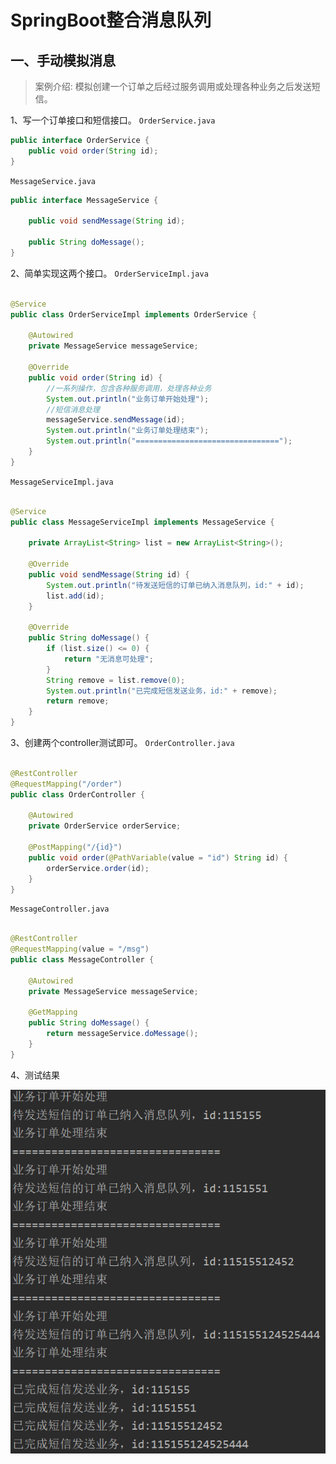 # SpringBoot整合消息队列

## 一、手动模拟消息

> 案例介绍:
> 模拟创建一个订单之后经过服务调用或处理各种业务之后发送短信。

1、写一个订单接口和短信接口。
`OrderService.java`

```java
public interface OrderService {
    public void order(String id);
}
```

`MessageService.java`

```java
public interface MessageService {

    public void sendMessage(String id);

    public String doMessage();
}
```

2、简单实现这两个接口。
`OrderServiceImpl.java`

```java

@Service
public class OrderServiceImpl implements OrderService {

    @Autowired
    private MessageService messageService;

    @Override
    public void order(String id) {
        //一系列操作，包含各种服务调用，处理各种业务
        System.out.println("业务订单开始处理");
        //短信消息处理
        messageService.sendMessage(id);
        System.out.println("业务订单处理结束");
        System.out.println("================================");
    }
}
```

`MessageServiceImpl.java`

```java

@Service
public class MessageServiceImpl implements MessageService {

    private ArrayList<String> list = new ArrayList<String>();

    @Override
    public void sendMessage(String id) {
        System.out.println("待发送短信的订单已纳入消息队列，id:" + id);
        list.add(id);
    }

    @Override
    public String doMessage() {
        if (list.size() <= 0) {
            return "无消息可处理";
        }
        String remove = list.remove(0);
        System.out.println("已完成短信发送业务，id:" + remove);
        return remove;
    }
}
```

3、创建两个controller测试即可。
`OrderController.java`

```java

@RestController
@RequestMapping("/order")
public class OrderController {

    @Autowired
    private OrderService orderService;

    @PostMapping("/{id}")
    public void order(@PathVariable(value = "id") String id) {
        orderService.order(id);
    }
}
```

`MessageController.java`

```java

@RestController
@RequestMapping(value = "/msg")
public class MessageController {

    @Autowired
    private MessageService messageService;

    @GetMapping
    public String doMessage() {
        return messageService.doMessage();
    }
}
```

4、测试结果

![](./readme.assets/readme-1649344239766.png)
